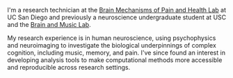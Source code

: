 I'm a research technician at the [Brain Mechanisms of Pain and Health Lab](https://www.zeidanlab.com/) at UC San Diego and previously a neuroscience undergraduate student at USC and the [Brain and Music Lab](https://dornsife.usc.edu/labs/brainandmusic/). 

My research experience is in human neuroscience, using psychophysics and neuroimaging to investigate the biological underpinnings of complex cognition, including music, memory, and pain. I've since found an interest in developing analysis tools to make computational methods more accessible and reproducible across research settings.
